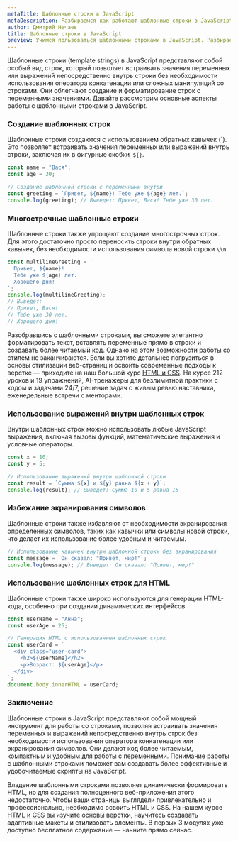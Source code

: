 ```yaml
---
metaTitle: Шаблонные строки в JavaScript
metaDescription: Разбираемся как работают шаблонные строки в JavaScript
author: Дмитрий Нечаев
title: Шаблонные строки в JavaScript
preview: Учимся пользоваться шаблонными строками в JavaScript. Разбираем примеры использования
---
```


Шаблонные строки (template strings) в JavaScript представляют собой особый вид строк, который позволяет встраивать значения переменных или выражений непосредственно внутрь строки без необходимости использования оператора конкатенации или сложных манипуляций со строками. Они облегчают создание и форматирование строк с переменными значениями. Давайте рассмотрим основные аспекты работы с шаблонными строками в JavaScript.

### Создание шаблонных строк

Шаблонные строки создаются с использованием обратных кавычек (\`). Это позволяет встраивать значения переменных или выражений внутрь строки, заключая их в фигурные скобки` ${}`.

```jsx
const name = "Вася";
const age = 30;

// Создание шаблонной строки с переменными внутри
const greeting = `Привет, ${name}! Тебе уже ${age} лет.`;
console.log(greeting); // Выведет: Привет, Вася! Тебе уже 30 лет.

```

### Многострочные шаблонные строки

Шаблонные строки также упрощают создание многострочных строк. Для этого достаточно просто переносить строки внутри обратных кавычек, без необходимости использования символа новой строки `\\n`.

```jsx
const multilineGreeting = `
  Привет, ${name}!
  Тебе уже ${age} лет.
  Хорошего дня!
`;
console.log(multilineGreeting);
// Выведет:
// Привет, Вася!
// Тебе уже 30 лет.
// Хорошего дня!

```

Разобравшись с шаблонными строками, вы сможете элегантно форматировать текст, вставлять переменные прямо в строки и создавать более читаемый код. Однако на этом возможности работы со стилем не заканчиваются. Если вы хотите детальнее погрузиться в основы стилизации веб-страниц и освоить современные подходы к верстке — приходите на наш большой курс [HTML и CSS](https://purpleschool.ru/course/html-css?utm_source=knowledgebase&utm_medium=text&utm_campaign=shablonnye-stroki-v-javascript). На курсе 212 уроков и 19 упражнений, AI-тренажеры для безлимитной практики с кодом и задачами 24/7, решение задач с живым ревью наставника, еженедельные встречи с менторами.

### Использование выражений внутри шаблонных строк

Внутри шаблонных строк можно использовать любые JavaScript выражения, включая вызовы функций, математические выражения и условные операторы.

```jsx
const x = 10;
const y = 5;

// Использование выражений внутри шаблонной строки
const result = `Сумма ${x} и ${y} равна ${x + y}`;
console.log(result); // Выведет: Сумма 10 и 5 равна 15

```

### Избежание экранирования символов

Шаблонные строки также избавляют от необходимости экранирования определенных символов, таких как кавычки или символы новой строки, что делает их использование более удобным и читаемым.

```jsx
// Использование кавычек внутри шаблонной строки без экранирования
const message = `Он сказал: "Привет, мир!"`;
console.log(message); // Выведет: Он сказал: "Привет, мир!"

```

### Использование шаблонных строк для HTML

Шаблонные строки также широко используются для генерации HTML-кода, особенно при создании динамических интерфейсов.

```jsx
const userName = "Анна";
const userAge = 25;

// Генерация HTML с использованием шаблонных строк
const userCard = `
  <div class="user-card">
    <h2>${userName}</h2>
    <p>Возраст: ${userAge}</p>
  </div>
`;
document.body.innerHTML = userCard;

```

### Заключение

Шаблонные строки в JavaScript представляют собой мощный инструмент для работы со строками, позволяя встраивать значения переменных и выражений непосредственно внутрь строк без необходимости использования оператора конкатенации или экранирования символов. Они делают код более читаемым, компактным и удобным для работы с переменными. Понимание работы с шаблонными строками поможет вам создавать более эффективные и удобочитаемые скрипты на JavaScript.

Владение шаблонными строками позволяет динамически формировать HTML, но для создания полноценного веб-приложения этого недостаточно. Чтобы ваши страницы выглядели привлекательно и профессионально, необходимо освоить HTML и CSS. На нашем курсе [HTML и CSS](https://purpleschool.ru/course/html-css?utm_source=knowledgebase&utm_medium=text&utm_campaign=shablonnye-stroki-v-javascript) вы изучите основы верстки, научитесь создавать адаптивные макеты и стилизовать элементы. В первых 3 модулях уже доступно бесплатное содержание — начните прямо сейчас.
